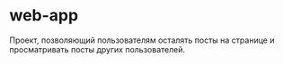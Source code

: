 # web-app
Проект, позволяющий пользователям осталять посты на странице и просматривать посты других пользователей.
